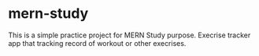 # mern-study
This is a simple practice project for MERN Study purpose. 
Execrise tracker app that tracking record of workout or other execrises.
